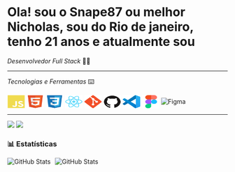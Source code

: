 # Ola! sou o Snape87 ou melhor Nicholas, sou do Rio de janeiro, tenho 21 anos e atualmente sou

*Desenvolvedor Full Stack* 👨‍💻

---

_Tecnologias e Ferramentas_ ⌨️
<br> <br>
<img
  align="center"
  alt="JavaScript"
  height="30"
  width="40"
  src="https://raw.githubusercontent.com/devicons/devicon/master/icons/javascript/javascript-plain.svg"
/>
<img
  align="center"
  alt="HTML5"
  height="30"
  width="40"
  src="https://raw.githubusercontent.com/devicons/devicon/master/icons/html5/html5-original.svg"
/>
<img
  align="center"
  alt="CSS3"
  height="30"
  width="40"
  src="https://raw.githubusercontent.com/devicons/devicon/master/icons/css3/css3-original.svg"
/>
<img
  align="center"
  alt="React"
  height="30"
  width="40"
  src="https://raw.githubusercontent.com/devicons/devicon/master/icons/react/react-original.svg"
/>
<img
  align="center"
  alt="Git"
  height="30"
  width="40"
  src="https://raw.githubusercontent.com/devicons/devicon/master/icons/git/git-original.svg"
/>
<img
  align="center"
  alt="GitHub"
  height="30"
  width="40"
  src="https://raw.githubusercontent.com/devicons/devicon/master/icons/github/github-original.svg"
/>
<img
  align="center"
  alt="Visual Studio Code"
  height="30"
  width="40"
  src="https://raw.githubusercontent.com/devicons/devicon/master/icons/vscode/vscode-original.svg"
/>
<img
  align="center"
  alt="Figma"
  height="30"
  width="40"
  src="https://raw.githubusercontent.com/devicons/devicon/master/icons/figma/figma-original.svg"
/>
<img
  align="center"
  alt="Figma"
  height="30"
  width="40" src="https://cdn.jsdelivr.net/gh/devicons/devicon@latest/icons/angularjs/angularjs-original.svg" />
          
---
<div>
  <a href="https://instagram.com/_duartenic_" target="_blank"
    ><img
      src="https://img.shields.io/badge/-Instagram-%23E4405F?style=for-the-badge&logo=instagram&logoColor=white"
      target="_blank"
  /></a>
  <a href="mailto:Nicholasgccardoso3@gmail.com"
    ><img
      src="https://img.shields.io/badge/-Gmail-%23333?style=for-the-badge&logo=gmail&logoColor=white"
      target="_blank"
  /></a>
</div>

 ### 📊 Estatísticas

<p>
  <img
    align="left"
    alt="GitHub Stats"
    height="200"
    style="padding-right: 10px"
    src="https://github-readme-stats.vercel.app/api?username=Snape87&show_icons=true&theme=tokyonight&include_all_commits=true&locale=pt-br"
  />

  <img
    align="left"
    alt="GitHub Stats"
    height="200"
    src="https://github-readme-stats.vercel.app/api/top-langs/?username=Snape87&theme=tokyonight&layout=compact&custom_title=Tecnologias&langs_count=9"
  />
</p>

<br />
<br />


